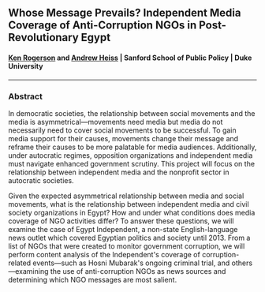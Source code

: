 ## Whose Message Prevails? Independent Media Coverage of Anti-Corruption NGOs in Post-Revolutionary Egypt

#### [Ken Rogerson](http://fds.duke.edu/db/Sanford/rogerson) and [Andrew Heiss](http://www.andrewheiss.com/) | Sanford School of Public Policy | Duke University

------

### Abstract

In democratic societies, the relationship between social movements and the media is asymmetrical—movements need media but media do not necessarily need to cover social movements to be successful. To gain media support for their causes, movements change their message and reframe their causes to be more palatable for media audiences. Additionally, under autocratic regimes, opposition organizations and independent media must navigate enhanced government scrutiny. This project will focus on the relationship between independent media and the nonprofit sector in autocratic societies. 

Given the expected asymmetrical relationship between media and social movements, what is the relationship between independent media and civil society organizations in Egypt? How and under what conditions does media coverage of NGO activities differ? To answer these questions, we will examine the case of Egypt Independent, a non-state English-language news outlet which covered Egyptian politics and society until 2013. From a list of NGOs that were created to monitor government corruption, we will perform content analysis of the Independent's coverage of corruption-related events—such as Hosni Mubarak's ongoing criminal trial, and others—examining the use of anti-corruption NGOs as news sources and determining which NGO messages are most salient.